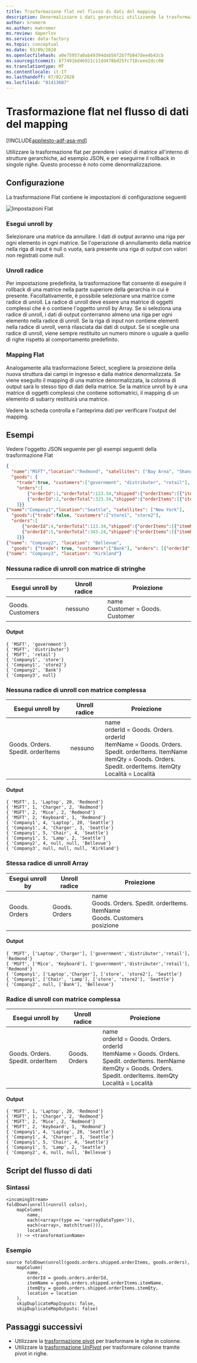 ```yaml
---
title: Trasformazione flat nel flusso di dati del mapping
description: Denormalizzare i dati gerarchici utilizzando la trasformazione Flat
author: kromerm
ms.author: makromer
ms.review: daperlov
ms.service: data-factory
ms.topic: conceptual
ms.date: 03/09/2020
ms.openlocfilehash: a0e75957a0ab49394dab56f2b7fb847dee4b43cb
ms.sourcegitcommit: 877491bd46921c11dd478bd25fc718ceee2dcc08
ms.translationtype: MT
ms.contentlocale: it-IT
ms.lasthandoff: 07/02/2020
ms.locfileid: "81413687"
---
```

# <a name="flatten-transformation-in-mapping-data-flow"></a>Trasformazione flat nel flusso di dati del mapping

[!INCLUDE[appliesto-adf-asa-md](includes/appliesto-adf-asa-md.md)]

Utilizzare la trasformazione flat per prendere i valori di matrice all'interno di strutture gerarchiche, ad esempio JSON, e per eseguirne il rollback in singole righe. Questo processo è noto come denormalizzazione.

## <a name="configuration"></a>Configurazione

La trasformazione Flat contiene le impostazioni di configurazione seguenti

![Impostazioni Flat](media/data-flow/flatten1.png "Impostazioni Flat")

### <a name="unroll-by"></a>Esegui unroll by

Selezionare una matrice da annullare. I dati di output avranno una riga per ogni elemento in ogni matrice. Se l'operazione di annullamento della matrice nella riga di input è null o vuota, sarà presente una riga di output con valori non registrati come null.

### <a name="unroll-root"></a>Unroll radice

Per impostazione predefinita, la trasformazione flat consente di eseguire il rollback di una matrice nella parte superiore della gerarchia in cui è presente. Facoltativamente, è possibile selezionare una matrice come radice di unroll. La radice di unroll deve essere una matrice di oggetti complessi che è o contiene l'oggetto unroll by Array. Se si seleziona una radice di unroll, i dati di output conterranno almeno una riga per ogni elemento nella radice di unroll. Se la riga di input non contiene elementi nella radice di unroll, verrà rilasciata dai dati di output. Se si sceglie una radice di unroll, viene sempre restituito un numero minore o uguale a quello di righe rispetto al comportamento predefinito.

### <a name="flatten-mapping"></a>Mapping Flat

Analogamente alla trasformazione Select, scegliere la proiezione della nuova struttura dai campi in ingresso e dalla matrice denormalizzata. Se viene eseguito il mapping di una matrice denormalizzata, la colonna di output sarà lo stesso tipo di dati della matrice. Se la matrice unroll by è una matrice di oggetti complessi che contiene sottomatrici, il mapping di un elemento di subarry restituirà una matrice.

Vedere la scheda controlla e l'anteprima dati per verificare l'output del mapping.

## <a name="examples"></a>Esempi

Vedere l'oggetto JSON seguente per gli esempi seguenti della trasformazione Flat

``` json
{
  "name":"MSFT","location":"Redmond", "satellites": ["Bay Area", "Shanghai"],
  "goods": {
    "trade":true, "customers":["government", "distributer", "retail"],
    "orders":[
        {"orderId":1,"orderTotal":123.34,"shipped":{"orderItems":[{"itemName":"Laptop","itemQty":20},{"itemName":"Charger","itemQty":2}]}},
        {"orderId":2,"orderTotal":323.34,"shipped":{"orderItems":[{"itemName":"Mice","itemQty":2},{"itemName":"Keyboard","itemQty":1}]}}
    ]}}
{"name":"Company1","location":"Seattle", "satellites": ["New York"],
  "goods":{"trade":false, "customers":["store1", "store2"],
  "orders":[
      {"orderId":4,"orderTotal":123.34,"shipped":{"orderItems":[{"itemName":"Laptop","itemQty":20},{"itemName":"Charger","itemQty":3}]}},
      {"orderId":5,"orderTotal":343.24,"shipped":{"orderItems":[{"itemName":"Chair","itemQty":4},{"itemName":"Lamp","itemQty":2}]}}
    ]}}
{"name": "Company2", "location": "Bellevue",
  "goods": {"trade": true, "customers":["Bank"], "orders": [{"orderId": 4, "orderTotal": 123.34}]}}
{"name": "Company3", "location": "Kirkland"}
```

### <a name="no-unroll-root-with-string-array"></a>Nessuna radice di unroll con matrice di stringhe

| Esegui unroll by | Unroll radice | Proiezione |
| --------- | ----------- | ---------- |
| Goods. Customers | nessuno | name <br> Customer = Goods. Customer |

#### <a name="output"></a>Output

```
{ 'MSFT', 'government'}
{ 'MSFT', 'distributer'}
{ 'MSFT', 'retail'}
{ 'Company1', 'store'}
{ 'Company1', 'store2'}
{ 'Company2', 'Bank'}
{ 'Company3', null}
```

### <a name="no-unroll-root-with-complex-array"></a>Nessuna radice di unroll con matrice complessa

| Esegui unroll by | Unroll radice | Proiezione |
| --------- | ----------- | ---------- |
| Goods. Orders. Spedit. orderItems | nessuno | name <br> orderId = Goods. Orders. orderId <br> ItemName = Goods. Orders. Spedit. orderItems. ItemName <br> itemQty = Goods. Orders. Spedit. orderItems. itemQty <br> Località = Località |

#### <a name="output"></a>Output

```
{ 'MSFT', 1, 'Laptop', 20, 'Redmond'}
{ 'MSFT', 1, 'Charger', 2, 'Redmond'}
{ 'MSFT', 2, 'Mice', 2, 'Redmond'}
{ 'MSFT', 2, 'Keyboard', 1, 'Redmond'}
{ 'Company1', 4, 'Laptop', 20, 'Seattle'}
{ 'Company1', 4, 'Charger', 3, 'Seattle'}
{ 'Company1', 5, 'Chair', 4, 'Seattle'}
{ 'Company1', 5, 'Lamp', 2, 'Seattle'}
{ 'Company2', 4, null, null, 'Bellevue'}
{ 'Company3', null, null, null, 'Kirkland'}
```

### <a name="same-root-as-unroll-array"></a>Stessa radice di unroll Array

| Esegui unroll by | Unroll radice | Proiezione |
| --------- | ----------- | ---------- |
| Goods. Orders | Goods. Orders | name <br> Goods. Orders. Spedit. orderItems. ItemName <br> Goods. Customers <br> posizione |

#### <a name="output"></a>Output

```
{ 'MSFT', ['Laptop','Charger'], ['government','distributer','retail'], 'Redmond'}
{ 'MSFT', ['Mice', 'Keyboard'], ['government','distributer','retail'], 'Redmond'}
{ 'Company1', ['Laptop','Charger'], ['store', 'store2'], 'Seattle'}
{ 'Company1', ['Chair', 'Lamp'], ['store', 'store2'], 'Seattle'}
{ 'Company2', null, ['Bank'], 'Bellevue'}
```

### <a name="unroll-root-with-complex-array"></a>Radice di unroll con matrice complessa

| Esegui unroll by | Unroll radice | Proiezione |
| --------- | ----------- | ---------- |
| Goods. Orders. Spedit. orderItem | Goods. Orders |name <br> orderId = Goods. Orders. orderId <br> ItemName = Goods. Orders. Spedit. orderItems. ItemName <br> itemQty = Goods. Orders. Spedit. orderItems. itemQty <br> Località = Località |

#### <a name="output"></a>Output

```
{ 'MSFT', 1, 'Laptop', 20, 'Redmond'}
{ 'MSFT', 1, 'Charger', 2, 'Redmond'}
{ 'MSFT', 2, 'Mice', 2, 'Redmond'}
{ 'MSFT', 2, 'Keyboard', 1, 'Redmond'}
{ 'Company1', 4, 'Laptop', 20, 'Seattle'}
{ 'Company1', 4, 'Charger', 3, 'Seattle'}
{ 'Company1', 5, 'Chair', 4, 'Seattle'}
{ 'Company1', 5, 'Lamp', 2, 'Seattle'}
{ 'Company2', 4, null, null, 'Bellevue'}
```

## <a name="data-flow-script"></a>Script del flusso di dati

### <a name="syntax"></a>Sintassi

```
<incomingStream>
foldDown(unroll(<unroll cols>),
    mapColumn(
        name,
        each(<array>(type == '<arrayDataType>')),
        each(<array>, match(true())),
        location
    )) ~> <transformationName>
```

### <a name="example"></a>Esempio

```
source foldDown(unroll(goods.orders.shipped.orderItems, goods.orders),
    mapColumn(
        name,
        orderId = goods.orders.orderId,
        itemName = goods.orders.shipped.orderItems.itemName,
        itemQty = goods.orders.shipped.orderItems.itemQty,
        location = location
    ),
    skipDuplicateMapInputs: false,
    skipDuplicateMapOutputs: false) 
```    

## <a name="next-steps"></a>Passaggi successivi

* Utilizzare la [trasformazione pivot](data-flow-pivot.md) per trasformare le righe in colonne.
* Utilizzare la [trasformazione UnPivot](data-flow-unpivot.md) per trasformare colonne tramite pivot in righe.
